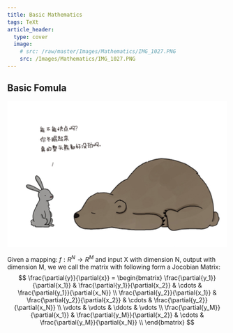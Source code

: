 ```yaml
---
title: Basic Mathematics
tags: TeXt
article_header:
  type: cover
  image:
    # src: /raw/master/Images/Mathematics/IMG_1027.PNG
    src: /Images/Mathematics/IMG_1027.PNG
---
```


## Basic Fomula

![Hi](https://github.com/YiqunChen1999/Blogs/raw/master/Images/Mathematics/IMG_1027.PNG)

Given a mapping: $f: R^N \rightarrow R^M$ and input X with dimension N, output with dimension M,
we we call the matrix with following form a Jocobian Matrix:
$$
\frac{\partial{y}}{\partial{x}} = \begin{bmatrix}
    \frac{\partial{y_1}}{\partial{x_1}} & \frac{\partial{y_1}}{\partial{x_2}} & \cdots & \frac{\partial{y_1}}{\partial{x_N}} \\
    \frac{\partial{y_2}}{\partial{x_1}} & \frac{\partial{y_2}}{\partial{x_2}} & \cdots & \frac{\partial{y_2}}{\partial{x_N}} \\
    \vdots & \vdots & \ddots & \vdots \\
    \frac{\partial{y_M}}{\partial{x_1}} & \frac{\partial{y_M}}{\partial{x_2}} & \cdots & \frac{\partial{y_M}}{\partial{x_N}} \\
\end{bmatrix}
$$
